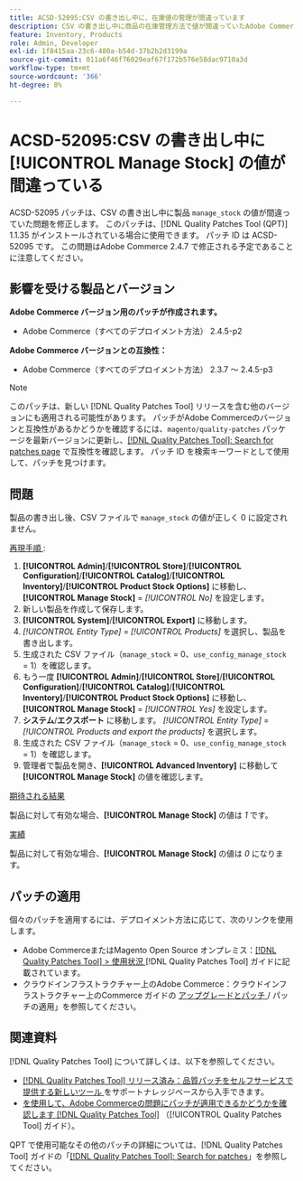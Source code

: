 ```yaml
---
title: ACSD-52095:CSV の書き出し中に、在庫値の管理が間違っています
description: CSV の書き出し中に商品の在庫管理方法で値が間違っていたAdobe Commerceの問題を修正するために、ACSD-52095 パッチを適用してください。
feature: Inventory, Products
role: Admin, Developer
exl-id: 1f8415aa-23c6-480a-b54d-37b2b2d3199a
source-git-commit: 011a6f46f76029eaf67f172b576e58dac9710a3d
workflow-type: tm+mt
source-wordcount: '366'
ht-degree: 0%

---
```


# ACSD-52095:CSV の書き出し中に [!UICONTROL Manage Stock] の値が間違っている

ACSD-52095 パッチは、CSV の書き出し中に製品 `manage_stock` の値が間違っていた問題を修正します。 このパッチは、[!DNL Quality Patches Tool (QPT)] 1.1.35 がインストールされている場合に使用できます。 パッチ ID は ACSD-52095 です。 この問題はAdobe Commerce 2.4.7 で修正される予定であることに注意してください。

## 影響を受ける製品とバージョン

**Adobe Commerce バージョン用のパッチが作成されます。**

* Adobe Commerce（すべてのデプロイメント方法） 2.4.5-p2

**Adobe Commerce バージョンとの互換性：**

* Adobe Commerce（すべてのデプロイメント方法） 2.3.7 ～ 2.4.5-p3

>[!NOTE]
>
>このパッチは、新しい [!DNL Quality Patches Tool] リリースを含む他のバージョンにも適用される可能性があります。 パッチがAdobe Commerceのバージョンと互換性があるかどうかを確認するには、`magento/quality-patches` パッケージを最新バージョンに更新し、[[!DNL Quality Patches Tool]: Search for patches page](https://experienceleague.adobe.com/tools/commerce-quality-patches/index.html?lang=ja) で互換性を確認します。 パッチ ID を検索キーワードとして使用して、パッチを見つけます。

## 問題

製品の書き出し後、CSV ファイルで `manage_stock` の値が正しく 0 に設定されません。

<u> 再現手順 </u>:

1. **[!UICONTROL Admin]**/**[!UICONTROL Store]**/**[!UICONTROL Configuration]**/**[!UICONTROL Catalog]**/**[!UICONTROL Inventory]**/**[!UICONTROL Product Stock Options]** に移動し、**[!UICONTROL Manage Stock]** = *[!UICONTROL No]* を設定します。
1. 新しい製品を作成して保存します。
1. **[!UICONTROL System]**/**[!UICONTROL Export]** に移動します。
1. *[!UICONTROL Entity Type]* = *[!UICONTROL Products]* を選択し、製品を書き出します。
1. 生成された CSV ファイル（`manage_stock` = 0、`use_config_manage_stock` = 1）を確認します。
1. もう一度 **[!UICONTROL Admin]**/**[!UICONTROL Store]**/**[!UICONTROL Configuration]**/**[!UICONTROL Catalog]**/**[!UICONTROL Inventory]**/**[!UICONTROL Product Stock Options]** に移動し、**[!UICONTROL Manage Stock]** = *[!UICONTROL Yes]* を設定します。
1. **システム**/**エクスポート** に移動します。
*[!UICONTROL Entity Type]* = *[!UICONTROL Products and export the products]* を選択します。
1. 生成された CSV ファイル（`manage_stock` = 0、`use_config_manage_stock` = 1）を確認します。
1. 管理者で製品を開き、**[!UICONTROL Advanced Inventory]** に移動して **[!UICONTROL Manage Stock]** の値を確認します。

<u> 期待される結果 </u>

製品に対して有効な場合、**[!UICONTROL Manage Stock]** の値は *1* です。

<u> 実績 </u>

製品に対して有効な場合、**[!UICONTROL Manage Stock]** の値は *0* になります。

## パッチの適用

個々のパッチを適用するには、デプロイメント方法に応じて、次のリンクを使用します。

* Adobe CommerceまたはMagento Open Source オンプレミス：[[!DNL Quality Patches Tool] > 使用状況 ](/help/tools/quality-patches-tool/usage.md) [!DNL Quality Patches Tool] ガイドに記載されています。
* クラウドインフラストラクチャー上のAdobe Commerce：クラウドインフラストラクチャー上のCommerce ガイドの [ アップグレードとパッチ ](https://experienceleague.adobe.com/docs/commerce-cloud-service/user-guide/develop/upgrade/apply-patches.html?lang=ja)/ パッチの適用」を参照してください。

## 関連資料

[!DNL Quality Patches Tool] について詳しくは、以下を参照してください。

* [[!DNL Quality Patches Tool]  リリース済み：品質パッチをセルフサービスで提供する新しいツール ](https://experienceleague.adobe.com/ja/docs/commerce-operations/tools/quality-patches-tool/quality-patches-tool-to-self-serve-quality-patches) をサポートナレッジベースから入手できます。
* [ を使用して、Adobe Commerceの問題にパッチが適用できるかどうかを確認します  [!DNL Quality Patches Tool]](/help/tools/quality-patches-tool/patches-available-in-qpt/check-patch-for-magento-issue-with-magento-quality-patches.md) （[!UICONTROL Quality Patches Tool] ガイド）。


QPT で使用可能なその他のパッチの詳細については、[!DNL Quality Patches Tool] ガイドの「[[!DNL Quality Patches Tool]: Search for patches](<https://experienceleague.adobe.com/tools/commerce-quality-patches/index.html?lang=ja>)」を参照してください。

